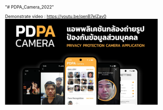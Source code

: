 "# PDPA_Camera_2022" 

Demonstrate video : https://youtu.be/qenB7elZav0
[![IMAGE ALT TEXT HERE](https://github.com/63015163KMITL/PDPA_Camera_2022/blob/main/Cover.PNG)](https://youtu.be/qenB7elZav0)
